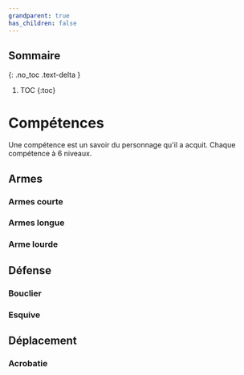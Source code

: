```yaml
---
grandparent: true
has_children: false
---
```


<!-- prettier-ignore-start -->
## Sommaire
{: .no_toc .text-delta }

1. TOC
{:toc}

<!-- prettier-ignore-end -->

# Compétences

Une compétence est un savoir du personnage qu'il a acquit.
Chaque compétence à 6 niveaux.

## Armes

### Armes courte

### Armes longue

### Arme lourde

## Défense

### Bouclier

### Esquive

## Déplacement

### Acrobatie
